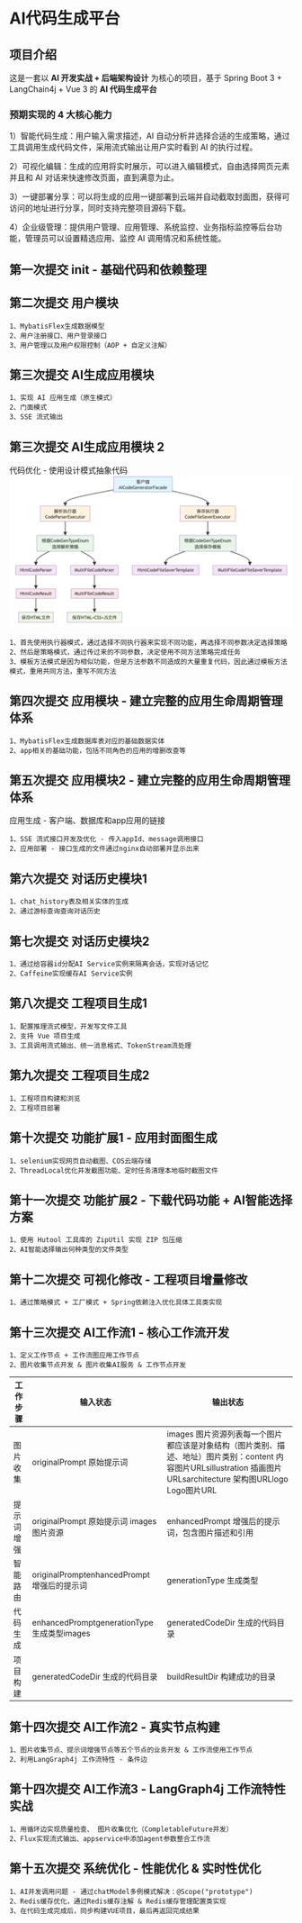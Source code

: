 # AI代码生成平台

## 项目介绍

这是一套以 **AI 开发实战 + 后端架构设计** 为核心的项目，基于 Spring Boot 3 + LangChain4j + Vue 3 的 **AI 代码生成平台**

### 预期实现的 4 大核心能力

1）智能代码生成：用户输入需求描述，AI 自动分析并选择合适的生成策略，通过工具调用生成代码文件，采用流式输出让用户实时看到 AI 的执行过程。

2）可视化编辑：生成的应用将实时展示，可以进入编辑模式，自由选择网页元素并且和 AI 对话来快速修改页面，直到满意为止。

3）一键部署分享：可以将生成的应用一键部署到云端并自动截取封面图，获得可访问的地址进行分享，同时支持完整项目源码下载。

4）企业级管理：提供用户管理、应用管理、系统监控、业务指标监控等后台功能，管理员可以设置精选应用、监控 AI 调用情况和系统性能。

## 第一次提交 init - 基础代码和依赖整理

## 第二次提交 用户模块

    1、MybatisFlex生成数据模型
    2、用户注册接口、用户登录接口
    3、用户管理以及用户权限控制（AOP + 自定义注解）

## 第三次提交 AI生成应用模块

    1、实现 AI 应用生成（原生模式）
    2、门面模式
    3、SSE 流式输出

## 第三次提交 AI生成应用模块 2
代码优化 - 使用设计模式抽象代码
    ![img.png](src/main/resources/pic/img1.png)

    1、首先使用执行器模式，通过选择不同执行器来实现不同功能，再选择不同参数决定选择策略
    2、然后是策略模式，通过传过来的不同参数，决定使用不同方法策略完成任务
    3、模板方法模式是因为相似功能，但是方法参数不同造成的大量重复代码，因此通过模板方法模式，重用共同方法，重写不同方法

## 第四次提交 应用模块 - 建立完整的应用生命周期管理体系

    1、MybatisFlex生成数据库表对应的基础数据实体
    2、app相关的基础功能，包括不同角色的应用的增删改查等

## 第五次提交 应用模块2 - 建立完整的应用生命周期管理体系
应用生成 - 客户端、数据库和app应用的链接

    1、SSE 流式接口开发及优化 - 传入appId、message调用接口
    2、应用部署 - 接口生成的文件通过nginx自动部署并显示出来

## 第六次提交 对话历史模块1

    1、chat_history表及相关实体的生成
    2、通过游标查询查询对话历史

## 第七次提交 对话历史模块2

    1、通过给容器id分配AI Service实例来隔离会话，实现对话记忆
    2、Caffeine实现缓存AI Service实例

## 第八次提交 工程项目生成1

    1、配置推理流式模型，开发写文件工具
    2、支持 Vue 项目生成
    3、工具调用流式输出、统一消息格式、TokenStream流处理

## 第九次提交 工程项目生成2

    1、工程项目构建和浏览
    2、工程项目部署

## 第十次提交 功能扩展1 - 应用封面图生成

    1、selenium实现网页自动截图、COS云端存储
    2、ThreadLocal优化并发截图功能、定时任务清理本地临时截图文件

## 第十一次提交 功能扩展2 - 下载代码功能 + AI智能选择方案

    1、使用 Hutool 工具库的 ZipUtil 实现 ZIP 包压缩
    2、AI智能选择输出何种类型的文件类型

## 第十二次提交 可视化修改 - 工程项目增量修改

    1、通过策略模式 + 工厂模式 + Spring依赖注入优化具体工具类实现

## 第十三次提交 AI工作流1 - 核心工作流开发

    1、定义工作节点 + 工作流图应用工作节点
    2、图片收集节点开发 & 图片收集AI服务 & 工作节点开发
| 工作步骤 | 输入状态 | 输出状态 |
|------|--|------|
| 图片收集 | originalPrompt 原始提示词 | images 图片资源列表每一个图片都应该是对象结构（图片类别、描述、地址）图片类别：content 内容图片URLsillustration 插画图片URLsarchitecture 架构图URLlogo Logo图片URL |
| 提示词增强 | originalPrompt 原始提示؜词 images 图片资源 | enhancedPrompt 增强后的提示词，包含图片描述和引用 |
| 智能路由 | originalPromptenhancedPrompt 增强后的提示词 | generationType 生成类型 |
| 代码生成 | enhancedPromptgenerationType 生成类型images | generatedCodeDir 生成的代码目录 |
| 项目构建 | generatedCodeDir 生成的代码目录 | buildResultDir 构建成功的目录 |

## 第十四次提交 AI工作流2 - 真实节点构建

    1、图片收集节点、提示词增强节点等五个节点的业务开发 & 工作流使用工作节点
    2、利用LangGraph4j 工作流特性 - 条件边

## 第十四次提交 AI工作流3 - LangGraph4j 工作流特性实战

    1、用循环边实现质量检查、 图片收集优化（CompletableFuture并发）
    2、Flux实现流式输出、appservice中添加agent参数整合工作流

## 第十五次提交 系统优化 - 性能优化 & 实时性优化

    1、AI并发调用问题 - 通过chatModel多例模式解决：@Scope("prototype")
    2、Redis缓存优化，通过Redis缓存注解 & Redis缓存管理配置类实现
    3、在代码生成完成后，同步构建VUE项目，最后再返回完成结果
